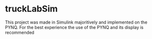 # truckLabSim


This project was made in Simulink majoritively and implemented on the PYNQ. For the best experience the use of the PYNQ and its display is recommended
